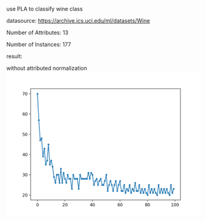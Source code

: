 use PLA to classify wine class 

datasource: https://archive.ics.uci.edu/ml/datasets/Wine

Number of Attributes: 13

Number of Instances: 177

result:

without attributed normalization
![w/o](/img/before.png)